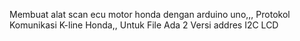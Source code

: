Membuat alat scan ecu motor honda dengan arduino uno,,,
Protokol Komunikasi K-line Honda,,
Untuk File Ada 2 Versi addres I2C LCD
